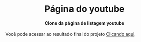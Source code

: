 <h1 align="center">Página do youtube</h1>
<h4 align="center">Clone da página de listagem youtube</h4>
Você pode acessar ao resultado final do projeto <a href="https://listagem-videos-youtube.vercel.app/">Clicando aqui</a>.
